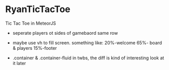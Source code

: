 # RyanTicTacToe
Tic Tac Toe in MeteorJS


- seperate players ot sides of gamebaord same row
- maybe use vh to fill screen. something like: 20%-welcome 65%- board & players 15%-footer



- .container & .container-fluid in twbs, the diff is kind of interesting look at it later

